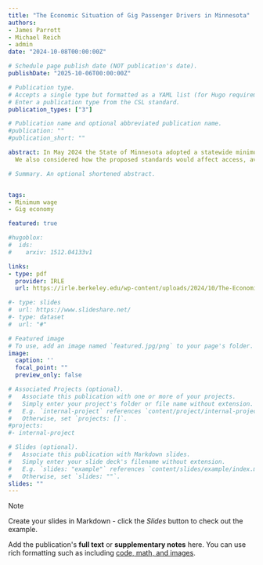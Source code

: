 ```yaml
---
title: "The Economic Situation of Gig Passenger Drivers in Minnesota"
authors:
- James Parrott
- Michael Reich
- admin
date: "2024-10-08T00:00:00Z"

# Schedule page publish date (NOT publication's date).
publishDate: "2025-10-06T00:00:00Z"

# Publication type.
# Accepts a single type but formatted as a YAML list (for Hugo requirements).
# Enter a publication type from the CSL standard.
publication_types: ["3"]

# Publication name and optional abbreviated publication name.
#publication: ""
#publication_short: ""

abstract: In May 2024 the State of Minnesota adopted a statewide minimum compensation standard for transportation network company (TNC) drivers, following the models in place in New York City and Seattle. In a report we conducted for the state, we used trip and compensation data for all of 2022 to analyze driver activity and compensation levels in relation to time worked and driver expenses, as well as the number of hours and miles TNC drivers accumulate per week, disaggregated by wait time, dispatch time and ride time. We also estimated the extent of “multi-apping,” i.e., drivers providing trips for both TNC companies. Our proposed core compensation standard would allow drivers to earn the equivalent of the state and local minimum wages for employees after covering all vehicle expenses; our alternative formulation included benefits. 
  We also considered how the proposed standards would affect access, availability and costs of rides, and provide comparisons between the adopted Minnesota pay standard and those existing in New York City, Seattle, and the rest of Washington State. On an after-expense basis, the Minnesota pay standard will increase hourly pay from an average of $12.34 to a minimum of $18.13. Effective implementation will require regular monitoring and review to make adjustments if the balance of driver supply and consumer demand deviates from the baseline conditions prevailing in 2022. Going forward, the state needs to require regular reporting of unadjusted company data to ensure effective monitoring and enforcement. 

# Summary. An optional shortened abstract.


tags:
- Minimum wage
- Gig economy

featured: true

#hugoblox:
#  ids:
#    arxiv: 1512.04133v1

links:
- type: pdf
  provider: IRLE
  url: https://irle.berkeley.edu/wp-content/uploads/2024/10/The-Economic-Situation-of-Gig-Passenger-Drivers-in-Minnesota-IRLE-Working-Paper.pdf

#- type: slides
#  url: https://www.slideshare.net/
#- type: dataset
#  url: "#"

# Featured image
# To use, add an image named `featured.jpg/png` to your page's folder. 
image:
  caption: ''
  focal_point: ""
  preview_only: false

# Associated Projects (optional).
#   Associate this publication with one or more of your projects.
#   Simply enter your project's folder or file name without extension.
#   E.g. `internal-project` references `content/project/internal-project/index.md`.
#   Otherwise, set `projects: []`.
#projects:
#- internal-project

# Slides (optional).
#   Associate this publication with Markdown slides.
#   Simply enter your slide deck's filename without extension.
#   E.g. `slides: "example"` references `content/slides/example/index.md`.
#   Otherwise, set `slides: ""`.
slides: ""
---
```



> [!NOTE]
> Create your slides in Markdown - click the *Slides* button to check out the example.

Add the publication's **full text** or **supplementary notes** here. You can use rich formatting such as including [code, math, and images](https://docs.hugoblox.com/content/writing-markdown-latex/).
